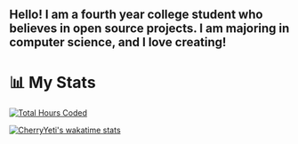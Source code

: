 ## Hello! I am a fourth year college student who believes in open source projects. I am majoring in computer science, and I love creating!

# 📊 My Stats

[![Total Hours Coded](https://wakatime.com/badge/user/445d2b4d-28d6-46e2-b54a-5c982c65dd0a.svg?style=for-the-badge)](https://wakatime.com/@445d2b4d-28d6-46e2-b54a-5c982c65dd0a)

[![CherryYeti's wakatime stats](https://github-readme-stats.vercel.app/api/wakatime?username=cherryyeti&layout=compact)](https://wakatime.com/@CherryYeti)
